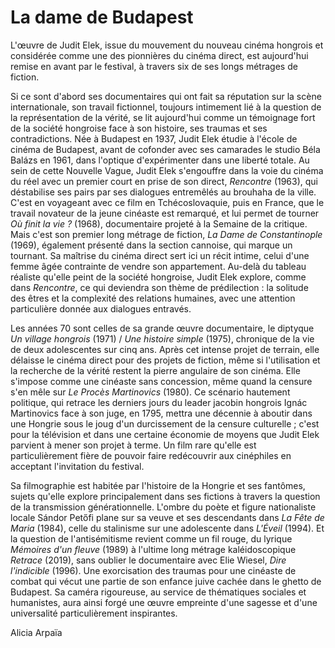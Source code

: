 # La dame de Budapest

L'œuvre de Judit Elek, issue du mouvement du nouveau cinéma hongrois et considérée comme une des pionnières du cinéma direct, est aujourd'hui remise en avant par le festival, à travers six de ses longs métrages de fiction.

Si ce sont d'abord ses documentaires qui ont fait sa réputation sur la scène internationale, son travail fictionnel, toujours intimement lié à la question de la représentation de la vérité, se lit aujourd'hui comme un témoignage fort de la société hongroise face à son histoire, ses traumas et ses contradictions. Née à Budapest en 1937, Judit Elek étudie à l'école de cinéma de Budapest, avant de cofonder avec ses camarades le studio Béla Balázs en 1961, dans l'optique d'expérimenter dans une liberté totale. Au sein de cette Nouvelle Vague, Judit Elek s'engouffre dans la voie du cinéma du réel avec un premier court en prise de son direct, _Rencontre_ (1963), qui déstabilise ses pairs par ses dialogues entremêlés au brouhaha de la ville. C'est en voyageant avec ce film en Tchécoslovaquie, puis en France, que le travail novateur de la jeune cinéaste est remarqué, et lui permet de tourner _Où finit la vie ?_ (1968), documentaire projeté à la Semaine de la critique. Mais c'est son premier long métrage de fiction, _La Dame de Constantinople_ (1969), également présenté dans la section cannoise, qui marque un tournant. Sa maîtrise du cinéma direct sert ici un récit intime, celui d'une femme âgée contrainte de vendre son appartement. Au-delà du tableau réaliste qu'elle peint de la société hongroise, Judit Elek explore, comme dans _Rencontre_, ce qui deviendra son thème de prédilection : la solitude des êtres et la complexité des relations humaines, avec une attention particulière donnée aux dialogues entravés.

Les années 70 sont celles de sa grande œuvre documentaire, le diptyque _Un village hongrois_ (1971) / _Une histoire simple_ (1975), chronique de la vie de deux adolescentes sur cinq ans. Après cet intense projet de terrain, elle délaisse le cinéma direct pour des projets de fiction, même si l'utilisation et la recherche de la vérité restent la pierre angulaire de son cinéma. Elle s'impose comme une cinéaste sans concession, même quand la censure s'en mêle sur _Le Procès Martinovics_ (1980). Ce scénario hautement politique, qui retrace les derniers jours du leader jacobin hongrois Ignác Martinovics face à son juge, en 1795, mettra une décennie à aboutir dans une Hongrie sous le joug d'un durcissement de la censure culturelle ; c'est pour la télévision et dans une certaine économie de moyens que Judit Elek parvient à mener son projet à terme. Un film rare qu'elle est particulièrement fière de pouvoir faire redécouvrir aux cinéphiles en acceptant l'invitation du festival.

Sa filmographie est habitée par l'histoire de la Hongrie et ses fantômes, sujets qu'elle explore principalement dans ses fictions à travers la question de la transmission générationnelle. L'ombre du poète et figure nationaliste locale Sándor Petőfi plane sur sa veuve et ses descendants dans _La Fête de Maria_ (1984), celle du stalinisme sur une adolescente dans _L'Éveil_ (1994). Et la question de l'antisémitisme revient comme un fil rouge, du lyrique _Mémoires d'un fleuve_ (1989) à l'ultime long métrage kaléidoscopique _Retrace_ (2019), sans oublier le documentaire avec Elie Wiesel, _Dire l'indicible_ (1996). Une exorcisation des traumas pour une cinéaste de combat qui vécut une partie de son enfance juive cachée dans le ghetto de Budapest. Sa caméra rigoureuse, au service de thématiques sociales et humanistes, aura ainsi forgé une œuvre empreinte d'une sagesse et d'une universalité particulièrement inspirantes.

<div class="author">Alicia Arpaïa</div>

